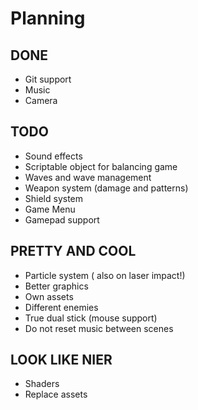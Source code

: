 ﻿# Planning

## DONE
* Git support
* Music
* Camera

## TODO
* Sound effects
* Scriptable object for balancing game
* Waves and wave management
* Weapon system (damage and patterns)
* Shield system
* Game Menu
* Gamepad support

## PRETTY AND COOL
* Particle system ( also on laser impact!)
* Better graphics
* Own assets
* Different enemies
* True dual stick (mouse support)
* Do not reset music between scenes

## LOOK LIKE NIER
* Shaders
* Replace assets